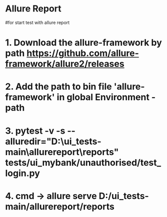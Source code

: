 # Allure Report
#for start test with allure report
# 1. Download the allure-framework by path https://github.com/allure-framework/allure2/releases
# 2. Add the path to bin file 'allure-framework' in global Environment - path 
# 3. pytest -v -s --alluredir="D:\ui_tests-main\allurereport\reports" tests/ui_mybank/unauthorised/test_login.py
# 4. cmd -> allure serve D:/ui_tests-main/allurereport/reports
